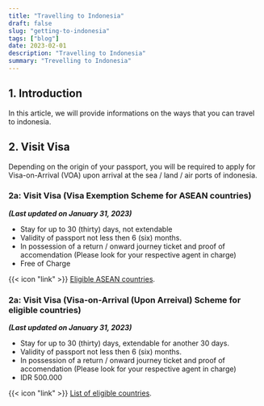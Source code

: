 ```yaml
---
title: "Travelling to Indonesia"
draft: false
slug: "getting-to-indonesia"
tags: ["blog"]
date: 2023-02-01
description: "Travelling to Indonesia"
summary: "Trevelling to Indonesia"
---
```


## 1. Introduction

In this article, we will provide informations on the ways that you can travel to indonesia.

## 2. Visit Visa

Depending on the origin of your passport, you will be required to apply for Visa-on-Arrival (VOA) upon arrival at the sea / land / air ports of indonesia.

### 2a: Visit Visa (Visa Exemption Scheme for ASEAN countries)

<b><i>(Last updated on January 31, 2023)</i></b>

- Stay for up to 30 (thirty) days, not extendable
- Validity of passport not less then 6 (six) months.
- In possession of a return / onward journey ticket and proof of accomendation (Please look for your respective agent in charge)
- Free of Charge

{{< icon "link" >}} [Eligible ASEAN countries](https://kemlu.go.id/singapore/en/pages/bebas_visa_kunjungan%28bvk%29/754/about-service#:~:text=FREE%20VISA%20FOR%20ASEAN%20TOURISTS%20(30%20DAYS%20ONLY)%3A). <br>


### 2a: Visit Visa (Visa-on-Arrival (Upon Arreival) Scheme for eligible countries)

<b><i>(Last updated on January 31, 2023)</i></b>

- Stay for up to 30 (thirty) days, extendable for another 30 days.
- Validity of passport not less then 6 (six) months.
- In possession of a return / onward journey ticket and proof of accomendation (Please look for your respective agent in charge)
- IDR 500.000

{{< icon "link" >}} [List of eligible countries](https://kemlu.go.id/singapore/en/pages/bebas_visa_kunjungan%28bvk%29/754/about-service#:~:text=FREE%20VISA%20FOR%20ASEAN%20TOURISTS%20(30%20DAYS%20ONLY)%3A). <br>

